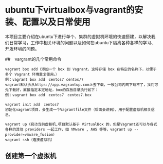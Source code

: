 # ubuntu下virtualbox与vagrant的安装、配置以及日常使用
本项目主要介绍在ubuntu下进行单个、集群的虚拟机环境的快速搭建，以解决我们日常学习，工作中相关环境的问题以及如何在ubuntu下隔离各种各样的学习、开发环境的问题。　　



##　vargrant的几个常用命令  
```
vagrant box add（添加一个 box 到 Vagrant，这将存储 box 在特定的名称下，以便于多个 Vagrant 环境重复使用。）
例：vagrant box add　centos7 centos/7  
vagrant默认会从https://app.vagrantup.com上去下载，一般公司内网下载不了，我们可先下载好，直接指定本定地址，box的存放目录执行如下：
例：vagrant box add　centos7　centos7.box
```
```
vagrant init add　centos7
初始化vagrant项目，会生成一个Vagrantfile文件（后面会讲到），用于配置虚拟机相关信息。
```
```
vagrant up（启动当前虚拟机,项目默认基于 VirtualBox 的，但是Vagrant还可以与各式各样的其他 providers 一起工作，如 VMware , AWS 等等，vagrant up --provider=vmware_fusion）
vagrant ssh（连接虚拟机）
```
## 创建第一个虚拟机
